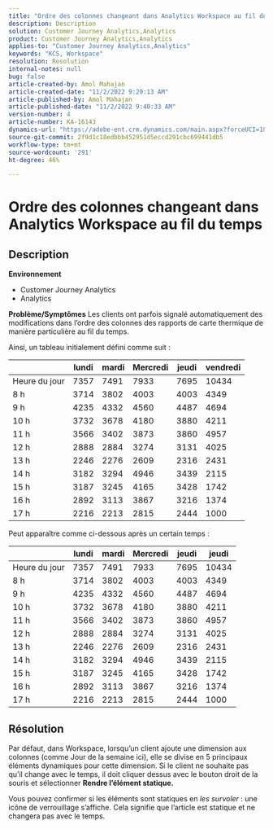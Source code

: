 ```yaml
---
title: "Ordre des colonnes changeant dans Analytics Workspace au fil du temps"
description: Description
solution: Customer Journey Analytics,Analytics
product: Customer Journey Analytics,Analytics
applies-to: "Customer Journey Analytics,Analytics"
keywords: "KCS, Workspace"
resolution: Resolution
internal-notes: null
bug: false
article-created-by: Amol Mahajan
article-created-date: "11/2/2022 9:29:13 AM"
article-published-by: Amol Mahajan
article-published-date: "11/2/2022 9:40:33 AM"
version-number: 4
article-number: KA-16143
dynamics-url: "https://adobe-ent.crm.dynamics.com/main.aspx?forceUCI=1&pagetype=entityrecord&etn=knowledgearticle&id=7eca03cc-905a-ed11-9561-6045bd006a22"
source-git-commit: 2f9d1c18edbbb452951d5eccd291cbc699441db5
workflow-type: tm+mt
source-wordcount: '291'
ht-degree: 46%

---
```


# Ordre des colonnes changeant dans Analytics Workspace au fil du temps

## Description

<b>Environnement</b>
- Customer Journey Analytics
- Analytics



<b>Problème/Symptômes</b>
Les clients ont parfois signalé automatiquement des modifications dans l’ordre des colonnes des rapports de carte thermique de manière particulière au fil du temps.

Ainsi, un tableau initialement défini comme suit :


|   | lundi | mardi | Mercredi | jeudi | vendredi |
| --- | --- | --- | --- | --- | --- |
| Heure du jour | 7357 | 7491 | 7933 | 7695 | 10434 |
| 8 h | 3714 | 3802 | 4003 | 4003 | 4349 |
| 9 h | 4235 | 4332 | 4560 | 4487 | 4694 |
| 10 h | 3732 | 3678 | 4180 | 3880 | 4211 |
| 11 h | 3566 | 3402 | 3873 | 3860 | 4957 |
| 12 h | 2888 | 2884 | 3274 | 3131 | 4025 |
| 13 h | 2246 | 2276 | 2609 | 2316 | 2431 |
| 14 h | 3182 | 3294 | 4946 | 3439 | 2115 |
| 15 h | 3187 | 3245 | 4165 | 3428 | 1742 |
| 16 h | 2892 | 3113 | 3867 | 3216 | 1374 |
| 17 h | 2216 | 2213 | 2815 | 2444 | 1000 |


Peut apparaître comme ci-dessous après un certain temps :


|   | lundi | mardi | Mercredi | jeudi | jeudi |
| --- | --- | --- | --- | --- | --- |
| Heure du jour | 7357 | 7491 | 7933 | 7695 | 10434 |
| 8 h | 3714 | 3802 | 4003 | 4003 | 4349 |
| 9 h | 4235 | 4332 | 4560 | 4487 | 4694 |
| 10 h | 3732 | 3678 | 4180 | 3880 | 4211 |
| 11 h | 3566 | 3402 | 3873 | 3860 | 4957 |
| 12 h | 2888 | 2884 | 3274 | 3131 | 4025 |
| 13 h | 2246 | 2276 | 2609 | 2316 | 2431 |
| 14 h | 3182 | 3294 | 4946 | 3439 | 2115 |
| 15 h | 3187 | 3245 | 4165 | 3428 | 1742 |
| 16 h | 2892 | 3113 | 3867 | 3216 | 1374 |
| 17 h | 2216 | 2213 | 2815 | 2444 | 1000 |



## Résolution


Par défaut, dans Workspace, lorsqu’un client ajoute une dimension aux colonnes (comme Jour de la semaine ici), elle se divise en 5 principaux éléments dynamiques pour cette dimension. Si le client ne souhaite pas qu’il change avec le temps, il doit cliquer dessus avec le bouton droit de la souris et sélectionner <b>Rendre l’élément statique.</b>

Vous pouvez confirmer si les éléments sont statiques en *les survoler* : une icône de verrouillage s’affiche. Cela signifie que l’article est statique et ne changera pas avec le temps.
